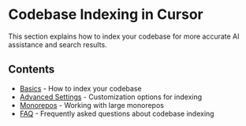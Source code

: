 # Codebase Indexing in Cursor

This section explains how to index your codebase for more accurate AI assistance and search results.

## Contents

- [Basics](basics.md) - How to index your codebase
- [Advanced Settings](advanced-settings.md) - Customization options for indexing
- [Monorepos](monorepos.md) - Working with large monorepos
- [FAQ](faq.md) - Frequently asked questions about codebase indexing 